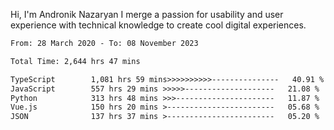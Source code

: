 Hi, I'm Andronik Nazaryan
I merge a passion for usability and user experience with technical knowledge to create cool digital experiences.


<!--START_SECTION:waka-->

```txt
From: 28 March 2020 - To: 08 November 2023

Total Time: 2,644 hrs 47 mins

TypeScript        1,081 hrs 59 mins>>>>>>>>>>---------------   40.91 %
JavaScript        557 hrs 29 mins >>>>>--------------------   21.08 %
Python            313 hrs 48 mins >>>----------------------   11.87 %
Vue.js            150 hrs 20 mins >------------------------   05.68 %
JSON              137 hrs 37 mins >------------------------   05.20 %
```

<!--END_SECTION:waka-->
